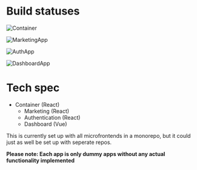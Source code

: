 # Build statuses

![Container](https://github.com/esplito/mfe-react-vue-module-federation-example/actions/workflows/container.yml/badge.svg)

![MarketingApp](https://github.com/esplito/mfe-react-vue-module-federation-example/actions/workflows/marketing.yml/badge.svg)

![AuthApp](https://github.com/esplito/mfe-react-vue-module-federation-example/actions/workflows/auth.yml/badge.svg)

![DashboardApp](https://github.com/esplito/mfe-react-vue-module-federation-example/actions/workflows/dashboard.yml/badge.svg)

# Tech spec

- Container (React)
  - Marketing (React)
  - Authentication (React)
  - Dashboard (Vue)

This is currently set up with all microfrontends in a monorepo, but it could just as well be set up with seperate repos.

**Please note: Each app is only dummy apps without any actual functionality implemented**
